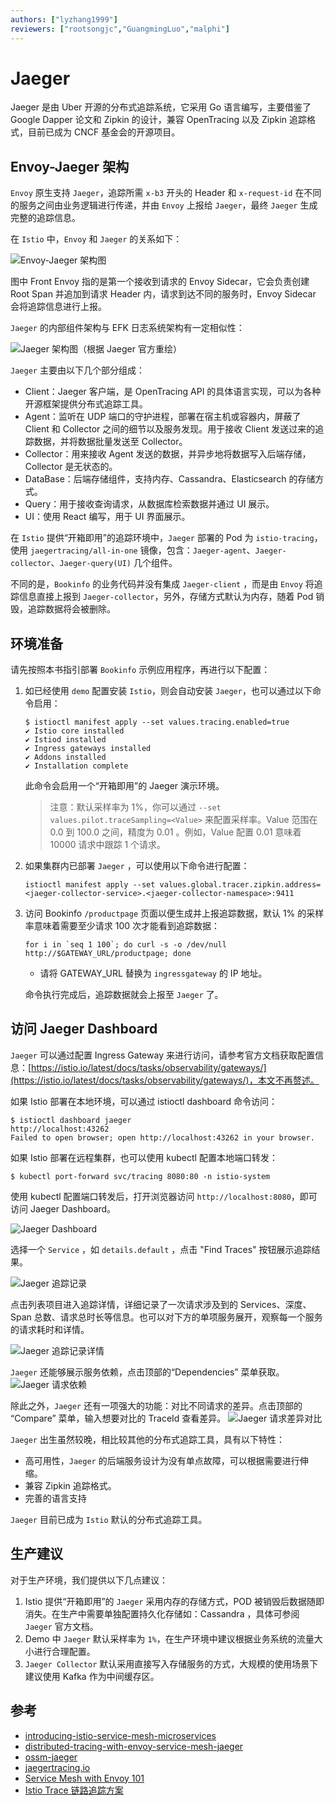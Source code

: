 ```yaml
---
authors: ["lyzhang1999"]
reviewers: ["rootsongjc","GuangmingLuo","malphi"]
---
```


# Jaeger
Jaeger 是由 Uber 开源的分布式追踪系统，它采用 Go 语言编写，主要借鉴了 Google Dapper 论文和 Zipkin 的设计，兼容 OpenTracing 以及 Zipkin 追踪格式，目前已成为 CNCF 基金会的开源项目。

## Envoy-Jaeger 架构
`Envoy` 原生支持 `Jaeger`，追踪所需 `x-b3` 开头的 Header 和 `x-request-id` 在不同的服务之间由业务逻辑进行传递，并由 `Envoy` 上报给 `Jaeger`，最终 `Jaeger` 生成完整的追踪信息。

在 `Istio` 中，`Envoy` 和 `Jaeger` 的关系如下：

![Envoy-Jaeger 架构图](../images/envoy-jaeger.png)

图中 Front Envoy 指的是第一个接收到请求的 Envoy Sidecar，它会负责创建 Root Span 并追加到请求 Header 内，请求到达不同的服务时，Envoy Sidecar 会将追踪信息进行上报。

`Jaeger` 的内部组件架构与 EFK 日志系统架构有一定相似性：

![Jaeger 架构图（根据 Jaeger 官方重绘）](../images/jaeger-architecture.png)

`Jaeger` 主要由以下几个部分组成：
* Client：Jaeger 客户端，是 OpenTracing API 的具体语言实现，可以为各种开源框架提供分布式追踪工具。
* Agent：监听在 UDP 端口的守护进程，部署在宿主机或容器内，屏蔽了 Client 和 Collector 之间的细节以及服务发现。用于接收 Client 发送过来的追踪数据，并将数据批量发送至 Collector。
* Collector：用来接收 Agent 发送的数据，并异步地将数据写入后端存储，Collector 是无状态的。
* DataBase：后端存储组件，支持内存、Cassandra、Elasticsearch 的存储方式。
* Query：用于接收查询请求，从数据库检索数据并通过 UI 展示。
* UI：使用 React 编写，用于 UI 界面展示。

在 `Istio` 提供“开箱即用”的追踪环境中，`Jaeger` 部署的 Pod 为 `istio-tracing`，使用 `jaegertracing/all-in-one` 镜像，包含：`Jaeger-agent`、`Jaeger-collector`、`Jaeger-query(UI)` 几个组件。

不同的是，`Bookinfo` 的业务代码并没有集成 `Jaeger-client` ，而是由 `Envoy` 将追踪信息直接上报到 `Jaeger-collector`，另外，存储方式默认为内存，随着 Pod 销毁，追踪数据将会被删除。

## 环境准备
请先按照本书指引部署 `Bookinfo` 示例应用程序，再进行以下配置：
1. 如已经使用 `demo` 配置安装 `Istio`，则会自动安装 `Jaeger`，也可以通过以下命令启用：
    ```
    $ istioctl manifest apply --set values.tracing.enabled=true
    ✔ Istio core installed
    ✔ Istiod installed
    ✔ Ingress gateways installed
    ✔ Addons installed
    ✔ Installation complete
    ```
    此命令会启用一个“开箱即用”的 Jaeger 演示环境。
    > 注意：默认采样率为 1%，你可以通过 `--set values.pilot.traceSampling=<Value>` 来配置采样率。Value 范围在 0.0 到 100.0 之间，精度为 0.01 。例如，Value 配置 0.01 意味着 10000 请求中跟踪 1 个请求。

2. 如果集群内已部署 `Jaeger` ，可以使用以下命令进行配置：
    ```
    istioctl manifest apply --set values.global.tracer.zipkin.address=<jaeger-collector-service>.<jaeger-collector-namespace>:9411
    ```

3. 访问 Bookinfo `/productpage` 页面以便生成并上报追踪数据，默认 1% 的采样率意味着需要至少请求 100 次才能看到追踪数据：
    ```
    for i in `seq 1 100`; do curl -s -o /dev/null http://$GATEWAY_URL/productpage; done
    ```
    * 请将 GATEWAY_URL 替换为 `ingressgateway` 的 IP 地址。
    
    命令执行完成后，追踪数据就会上报至 `Jaeger` 了。

## 访问 Jaeger Dashboard
`Jaeger` 可以通过配置 Ingress Gateway 来进行访问，请参考官方文档获取配置信息：[https://istio.io/latest/docs/tasks/observability/gateways/](https://istio.io/latest/docs/tasks/observability/gateways/)，本文不再赘述。

如果 Istio 部署在本地环境，可以通过 istioctl dashboard 命令访问：
```
$ istioctl dashboard jaeger
http://localhost:43262
Failed to open browser; open http://localhost:43262 in your browser.
```

如果 Istio 部署在远程集群，也可以使用 kubectl 配置本地端口转发：
```
$ kubectl port-forward svc/tracing 8080:80 -n istio-system
```
使用 kubectl 配置端口转发后，打开浏览器访问 `http://localhost:8080`，即可访问 Jaeger Dashboard。

![Jaeger Dashboard](../images/jaeger-dashboard.png)

选择一个 `Service` ，如 `details.default` ，点击 "Find Traces" 按钮展示追踪结果。

![Jaeger 追踪记录](../images/jaeger-traces.png)

点击列表项目进入追踪详情，详细记录了一次请求涉及到的 Services、深度、Span 总数、请求总时长等信息。也可以对下方的单项服务展开，观察每一个服务的请求耗时和详情。

![Jaeger 追踪记录详情](../images/jaeger-detail.png)

`Jaeger` 还能够展示服务依赖，点击顶部的“Dependencies” 菜单获取。
![Jaeger 请求依赖](../images/jaeger-dependencies.png)

除此之外，`Jaeger` 还有一项强大的功能：对比不同请求的差异。点击顶部的 “Compare” 菜单，输入想要对比的 TraceId 查看差异。
![Jaeger 请求差异对比](../images/jaeger-compare.png)

`Jaeger` 出生虽然较晚，相比较其他的分布式追踪工具，具有以下特性：
* 高可用性，`Jaeger` 的后端服务设计为没有单点故障，可以根据需要进行伸缩。
* 兼容 Zipkin 追踪格式。
* 完善的语言支持

`Jaeger` 目前已成为 `Istio` 默认的分布式追踪工具。

## 生产建议
对于生产环境，我们提供以下几点建议：
1. Istio 提供“开箱即用”的 `Jaeger` 采用内存的存储方式，POD 被销毁后数据随即消失。在生产中需要单独配置持久化存储如：Cassandra ，具体可参阅 `Jaeger` 官方文档。
2. Demo 中 `Jaeger` 默认采样率为 `1%`，在生产环境中建议根据业务系统的流量大小进行合理配置。
3. `Jaeger Collector` 默认采用直接写入存储服务的方式，大规模的使用场景下建议使用 Kafka 作为中间缓存区。

## 参考
* [introducing-istio-service-mesh-microservices](https://developers.redhat.com/books/introducing-istio-service-mesh-microservices/)
* [distributed-tracing-with-envoy-service-mesh-jaeger](https://www.servicemesher.com/blog/distributed-tracing-with-envoy-service-mesh-jaeger/)
* [ossm-jaeger](https://access.redhat.com/documentation/zh-cn/openshift_container_platform/4.3/html/service_mesh/ossm-jaeger)
* [jaegertracing.io](https://www.jaegertracing.io/docs/1.18/getting-started/)
* [Service Mesh with Envoy 101](https://medium.com/hackernoon/service-mesh-with-envoy-101-e6b2131ee30b)
* [Istio Trace 链路追踪方案](https://juejin.im/post/5bc9dc815188254a387ea11c)
